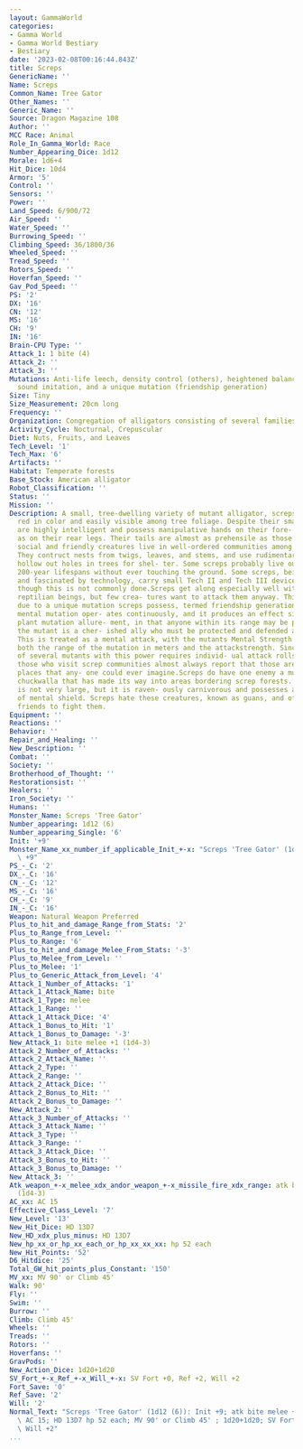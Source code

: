 ```yaml
---
layout: GammaWorld
categories:
- Gamma World
- Gamma World Bestiary
- Bestiary
date: '2023-02-08T00:16:44.843Z'
title: Screps
GenericName: ''
Name: Screps
Common_Name: Tree Gator
Other_Names: ''
Generic_Name: ''
Source: Dragon Magazine 108
Author: ''
MCC Race: Animal
Role_In_Gamma_World: Race
Number_Appearing_Dice: 1d12
Morale: 1d6+4
Hit_Dice: 10d4
Armor: '5'
Control: ''
Sensors: ''
Power: ''
Land_Speed: 6/900/72
Air_Speed: ''
Water_Speed: ''
Burrowing_Speed: ''
Climbing_Speed: 36/1800/36
Wheeled_Speed: ''
Tread_Speed: ''
Rotors_Speed: ''
Hoverfan_Speed: ''
Gav_Pod_Speed: ''
PS: '2'
DX: '16'
CN: '12'
MS: '16'
CH: '9'
IN: '16'
Brain-CPU Type: ''
Attack_1: 1 bite (4)
Attack_2: ''
Attack_3: ''
Mutations: Anti-life leech, density control (others), heightened balance, shorter,
  sound imitation, and a unique mutation (friendship generation)
Size: Tiny
Size_Measurement: 20cm long
Frequency: ''
Organization: Congregation of alligators consisting of several families
Activity_Cycle: Nocturnal, Crepuscular
Diet: Nuts, Fruits, and Leaves
Tech_Level: '1'
Tech_Max: '6'
Artifacts: ''
Habitat: Temperate forests
Base_Stock: American alligator
Robot_Classification: ''
Status: ''
Mission: ''
Description: A small, tree-dwelling variety of mutant alligator, screps are bright
  red in color and easily visible among tree foliage. Despite their small size, screps
  are highly intelligent and possess manipulative hands on their fore- limbs as well
  as on their rear legs. Their tails are almost as prehensile as those of spider monkeys.These
  social and friendly creatures live in well-ordered communities among high treetops.
  They contruct nests from twigs, leaves, and stems, and use rudimentary tools to
  hollow out holes in trees for shel- ter. Some screps probably live out their entire
  200-year lifespans without ever touching the ground. Some screps, being curious
  and fascinated by technology, carry small Tech II and Tech III devices and weapons,
  though this is not commonly done.Screps get along especially well with intelligent
  reptilian beings, but few crea- tures want to attack them anyway. This is probably
  due to a unique mutation screps possess, termed friendship generation. This unconscious
  mental mutation oper- ates continuously, and it produces an effect similar to the
  plant mutation allure- ment, in that anyone within its range may be persuaded that
  the mutant is a cher- ished ally who must be protected and defended at all costs.
  This is treated as a mental attack, with the mutants Mental Strength serving as
  both the range of the mutation in meters and the attackstrength. Since the presence
  of several mutants with this power requires individ- ual attack rolls for each,
  those who visit screp communities almost always report that those are the nicest
  places that any- one could ever imagine.Screps do have one enemy a mutant form of
  chuckwalla that has made its way into areas bordering screp forests. This creature
  is not very large, but it is raven- ously carnivorous and possesses a strong form
  of mental shield. Screps hate these creatures, known as guans, and often recruit
  friends to fight them.
Equipment: ''
Reactions: ''
Behavior: ''
Repair_and_Healing: ''
New_Description: ''
Combat: ''
Society: ''
Brotherhood_of_Thought: ''
Restorationsist: ''
Healers: ''
Iron_Society: ''
Humans: ''
Monster_Name: Screps 'Tree Gator'
Number_appearing: 1d12 (6)
Number_appearing_Single: '6'
Init: '+9'
Monster_Name_xx_number_if_applicable_Init_+-x: "Screps 'Tree Gator' (1d12 (6)): Init\
  \ +9"
PS_-_C: '2'
DX_-_C: '16'
CN_-_C: '12'
MS_-_C: '16'
CH_-_C: '9'
IN_-_C: '16'
Weapon: Natural Weapon Preferred
Plus_to_hit_and_damage_Range_from_Stats: '2'
Plus_to_Range_from_Level: ''
Plus_to_Range: '6'
Plus_to_hit_and_damage_Melee_From_Stats: '-3'
Plus_to_Melee_from_Level: ''
Plus_to_Melee: '1'
Plus_to_Generic_Attack_from_Level: '4'
Attack_1_Number_of_Attacks: '1'
Attack_1_Attack_Name: bite
Attack_1_Type: melee
Attack_1_Range: ''
Attack_1_Attack_Dice: '4'
Attack_1_Bonus_to_Hit: '1'
Attack_1_Bonus_to_Damage: '-3'
New_Attack_1: bite melee +1 (1d4-3)
Attack_2_Number_of_Attacks: ''
Attack_2_Attack_Name: ''
Attack_2_Type: ''
Attack_2_Range: ''
Attack_2_Attack_Dice: ''
Attack_2_Bonus_to_Hit: ''
Attack_2_Bonus_to_Damage: ''
New_Attack_2: ''
Attack_3_Number_of_Attacks: ''
Attack_3_Attack_Name: ''
Attack_3_Type: ''
Attack_3_Range: ''
Attack_3_Attack_Dice: ''
Attack_3_Bonus_to_Hit: ''
Attack_3_Bonus_to_Damage: ''
New_Attack_3: ''
Atk_weapon_+-x_melee_xdx_andor_weapon_+-x_missile_fire_xdx_range: atk bite melee +1
  (1d4-3)
AC_xx: AC 15
Effective_Class_Level: '7'
New_Level: '13'
New_Hit_Dice: HD 13D7
New_HD_xdx_plus_minus: HD 13D7
New_hp_xx_or_hp_xx_each_or_hp_xx_xx_xx: hp 52 each
New_Hit_Points: '52'
D6_Hitdice: '25'
Total_GW_hit_points_plus_Constant: '150'
MV_xx: MV 90' or Climb 45'
Walk: 90'
Fly: ''
Swim: ''
Burrow: ''
Climb: Climb 45'
Wheels: ''
Treads: ''
Rotors: ''
Hoverfans: ''
GravPods: ''
New_Action_Dice: 1d20+1d20
SV_Fort_+-x_Ref_+-x_Will_+-x: SV Fort +0, Ref +2, Will +2
Fort_Save: '0'
Ref_Save: '2'
Will: '2'
Normal_Text: "Screps 'Tree Gator' (1d12 (6)): Init +9; atk bite melee +1 (1d4-3);\
  \ AC 15; HD 13D7 hp 52 each; MV 90' or Climb 45' ; 1d20+1d20; SV Fort +0, Ref +2,\
  \ Will +2"
...
```

